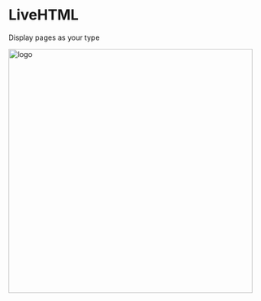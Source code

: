 # LiveHTML
Display pages as your type

<img width="480" alt="logo" src="https://user-images.githubusercontent.com/17520035/153727305-d19523b0-3c54-48e2-8c53-dba4e17f0132.png">

